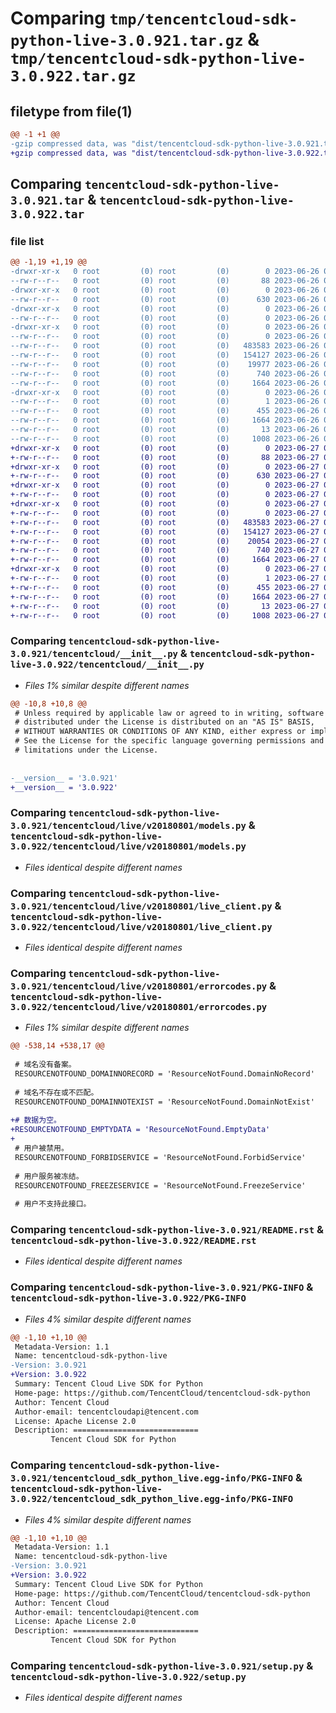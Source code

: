 # Comparing `tmp/tencentcloud-sdk-python-live-3.0.921.tar.gz` & `tmp/tencentcloud-sdk-python-live-3.0.922.tar.gz`

## filetype from file(1)

```diff
@@ -1 +1 @@
-gzip compressed data, was "dist/tencentcloud-sdk-python-live-3.0.921.tar", last modified: Mon Jun 26 00:27:43 2023, max compression
+gzip compressed data, was "dist/tencentcloud-sdk-python-live-3.0.922.tar", last modified: Tue Jun 27 00:28:00 2023, max compression
```

## Comparing `tencentcloud-sdk-python-live-3.0.921.tar` & `tencentcloud-sdk-python-live-3.0.922.tar`

### file list

```diff
@@ -1,19 +1,19 @@
-drwxr-xr-x   0 root         (0) root         (0)        0 2023-06-26 00:27:43.000000 tencentcloud-sdk-python-live-3.0.921/
--rw-r--r--   0 root         (0) root         (0)       88 2023-06-26 00:27:43.000000 tencentcloud-sdk-python-live-3.0.921/setup.cfg
-drwxr-xr-x   0 root         (0) root         (0)        0 2023-06-26 00:27:43.000000 tencentcloud-sdk-python-live-3.0.921/tencentcloud/
--rw-r--r--   0 root         (0) root         (0)      630 2023-06-26 00:27:43.000000 tencentcloud-sdk-python-live-3.0.921/tencentcloud/__init__.py
-drwxr-xr-x   0 root         (0) root         (0)        0 2023-06-26 00:27:43.000000 tencentcloud-sdk-python-live-3.0.921/tencentcloud/live/
--rw-r--r--   0 root         (0) root         (0)        0 2023-06-26 00:27:43.000000 tencentcloud-sdk-python-live-3.0.921/tencentcloud/live/__init__.py
-drwxr-xr-x   0 root         (0) root         (0)        0 2023-06-26 00:27:43.000000 tencentcloud-sdk-python-live-3.0.921/tencentcloud/live/v20180801/
--rw-r--r--   0 root         (0) root         (0)        0 2023-06-26 00:27:43.000000 tencentcloud-sdk-python-live-3.0.921/tencentcloud/live/v20180801/__init__.py
--rw-r--r--   0 root         (0) root         (0)   483583 2023-06-26 00:27:43.000000 tencentcloud-sdk-python-live-3.0.921/tencentcloud/live/v20180801/models.py
--rw-r--r--   0 root         (0) root         (0)   154127 2023-06-26 00:27:43.000000 tencentcloud-sdk-python-live-3.0.921/tencentcloud/live/v20180801/live_client.py
--rw-r--r--   0 root         (0) root         (0)    19977 2023-06-26 00:27:43.000000 tencentcloud-sdk-python-live-3.0.921/tencentcloud/live/v20180801/errorcodes.py
--rw-r--r--   0 root         (0) root         (0)      740 2023-06-26 00:27:43.000000 tencentcloud-sdk-python-live-3.0.921/README.rst
--rw-r--r--   0 root         (0) root         (0)     1664 2023-06-26 00:27:43.000000 tencentcloud-sdk-python-live-3.0.921/PKG-INFO
-drwxr-xr-x   0 root         (0) root         (0)        0 2023-06-26 00:27:43.000000 tencentcloud-sdk-python-live-3.0.921/tencentcloud_sdk_python_live.egg-info/
--rw-r--r--   0 root         (0) root         (0)        1 2023-06-26 00:27:43.000000 tencentcloud-sdk-python-live-3.0.921/tencentcloud_sdk_python_live.egg-info/dependency_links.txt
--rw-r--r--   0 root         (0) root         (0)      455 2023-06-26 00:27:43.000000 tencentcloud-sdk-python-live-3.0.921/tencentcloud_sdk_python_live.egg-info/SOURCES.txt
--rw-r--r--   0 root         (0) root         (0)     1664 2023-06-26 00:27:43.000000 tencentcloud-sdk-python-live-3.0.921/tencentcloud_sdk_python_live.egg-info/PKG-INFO
--rw-r--r--   0 root         (0) root         (0)       13 2023-06-26 00:27:43.000000 tencentcloud-sdk-python-live-3.0.921/tencentcloud_sdk_python_live.egg-info/top_level.txt
--rw-r--r--   0 root         (0) root         (0)     1008 2023-06-26 00:27:43.000000 tencentcloud-sdk-python-live-3.0.921/setup.py
+drwxr-xr-x   0 root         (0) root         (0)        0 2023-06-27 00:28:00.000000 tencentcloud-sdk-python-live-3.0.922/
+-rw-r--r--   0 root         (0) root         (0)       88 2023-06-27 00:28:00.000000 tencentcloud-sdk-python-live-3.0.922/setup.cfg
+drwxr-xr-x   0 root         (0) root         (0)        0 2023-06-27 00:28:00.000000 tencentcloud-sdk-python-live-3.0.922/tencentcloud/
+-rw-r--r--   0 root         (0) root         (0)      630 2023-06-27 00:28:00.000000 tencentcloud-sdk-python-live-3.0.922/tencentcloud/__init__.py
+drwxr-xr-x   0 root         (0) root         (0)        0 2023-06-27 00:28:00.000000 tencentcloud-sdk-python-live-3.0.922/tencentcloud/live/
+-rw-r--r--   0 root         (0) root         (0)        0 2023-06-27 00:28:00.000000 tencentcloud-sdk-python-live-3.0.922/tencentcloud/live/__init__.py
+drwxr-xr-x   0 root         (0) root         (0)        0 2023-06-27 00:28:00.000000 tencentcloud-sdk-python-live-3.0.922/tencentcloud/live/v20180801/
+-rw-r--r--   0 root         (0) root         (0)        0 2023-06-27 00:28:00.000000 tencentcloud-sdk-python-live-3.0.922/tencentcloud/live/v20180801/__init__.py
+-rw-r--r--   0 root         (0) root         (0)   483583 2023-06-27 00:28:00.000000 tencentcloud-sdk-python-live-3.0.922/tencentcloud/live/v20180801/models.py
+-rw-r--r--   0 root         (0) root         (0)   154127 2023-06-27 00:28:00.000000 tencentcloud-sdk-python-live-3.0.922/tencentcloud/live/v20180801/live_client.py
+-rw-r--r--   0 root         (0) root         (0)    20054 2023-06-27 00:28:00.000000 tencentcloud-sdk-python-live-3.0.922/tencentcloud/live/v20180801/errorcodes.py
+-rw-r--r--   0 root         (0) root         (0)      740 2023-06-27 00:28:00.000000 tencentcloud-sdk-python-live-3.0.922/README.rst
+-rw-r--r--   0 root         (0) root         (0)     1664 2023-06-27 00:28:00.000000 tencentcloud-sdk-python-live-3.0.922/PKG-INFO
+drwxr-xr-x   0 root         (0) root         (0)        0 2023-06-27 00:28:00.000000 tencentcloud-sdk-python-live-3.0.922/tencentcloud_sdk_python_live.egg-info/
+-rw-r--r--   0 root         (0) root         (0)        1 2023-06-27 00:28:00.000000 tencentcloud-sdk-python-live-3.0.922/tencentcloud_sdk_python_live.egg-info/dependency_links.txt
+-rw-r--r--   0 root         (0) root         (0)      455 2023-06-27 00:28:00.000000 tencentcloud-sdk-python-live-3.0.922/tencentcloud_sdk_python_live.egg-info/SOURCES.txt
+-rw-r--r--   0 root         (0) root         (0)     1664 2023-06-27 00:28:00.000000 tencentcloud-sdk-python-live-3.0.922/tencentcloud_sdk_python_live.egg-info/PKG-INFO
+-rw-r--r--   0 root         (0) root         (0)       13 2023-06-27 00:28:00.000000 tencentcloud-sdk-python-live-3.0.922/tencentcloud_sdk_python_live.egg-info/top_level.txt
+-rw-r--r--   0 root         (0) root         (0)     1008 2023-06-27 00:28:00.000000 tencentcloud-sdk-python-live-3.0.922/setup.py
```

### Comparing `tencentcloud-sdk-python-live-3.0.921/tencentcloud/__init__.py` & `tencentcloud-sdk-python-live-3.0.922/tencentcloud/__init__.py`

 * *Files 1% similar despite different names*

```diff
@@ -10,8 +10,8 @@
 # Unless required by applicable law or agreed to in writing, software
 # distributed under the License is distributed on an "AS IS" BASIS,
 # WITHOUT WARRANTIES OR CONDITIONS OF ANY KIND, either express or implied.
 # See the License for the specific language governing permissions and
 # limitations under the License.
 
 
-__version__ = '3.0.921'
+__version__ = '3.0.922'
```

### Comparing `tencentcloud-sdk-python-live-3.0.921/tencentcloud/live/v20180801/models.py` & `tencentcloud-sdk-python-live-3.0.922/tencentcloud/live/v20180801/models.py`

 * *Files identical despite different names*

### Comparing `tencentcloud-sdk-python-live-3.0.921/tencentcloud/live/v20180801/live_client.py` & `tencentcloud-sdk-python-live-3.0.922/tencentcloud/live/v20180801/live_client.py`

 * *Files identical despite different names*

### Comparing `tencentcloud-sdk-python-live-3.0.921/tencentcloud/live/v20180801/errorcodes.py` & `tencentcloud-sdk-python-live-3.0.922/tencentcloud/live/v20180801/errorcodes.py`

 * *Files 1% similar despite different names*

```diff
@@ -538,14 +538,17 @@
 
 # 域名没有备案。
 RESOURCENOTFOUND_DOMAINNORECORD = 'ResourceNotFound.DomainNoRecord'
 
 # 域名不存在或不匹配。
 RESOURCENOTFOUND_DOMAINNOTEXIST = 'ResourceNotFound.DomainNotExist'
 
+# 数据为空。
+RESOURCENOTFOUND_EMPTYDATA = 'ResourceNotFound.EmptyData'
+
 # 用户被禁用。
 RESOURCENOTFOUND_FORBIDSERVICE = 'ResourceNotFound.ForbidService'
 
 # 用户服务被冻结。
 RESOURCENOTFOUND_FREEZESERVICE = 'ResourceNotFound.FreezeService'
 
 # 用户不支持此接口。
```

### Comparing `tencentcloud-sdk-python-live-3.0.921/README.rst` & `tencentcloud-sdk-python-live-3.0.922/README.rst`

 * *Files identical despite different names*

### Comparing `tencentcloud-sdk-python-live-3.0.921/PKG-INFO` & `tencentcloud-sdk-python-live-3.0.922/PKG-INFO`

 * *Files 4% similar despite different names*

```diff
@@ -1,10 +1,10 @@
 Metadata-Version: 1.1
 Name: tencentcloud-sdk-python-live
-Version: 3.0.921
+Version: 3.0.922
 Summary: Tencent Cloud Live SDK for Python
 Home-page: https://github.com/TencentCloud/tencentcloud-sdk-python
 Author: Tencent Cloud
 Author-email: tencentcloudapi@tencent.com
 License: Apache License 2.0
 Description: ============================
         Tencent Cloud SDK for Python
```

### Comparing `tencentcloud-sdk-python-live-3.0.921/tencentcloud_sdk_python_live.egg-info/PKG-INFO` & `tencentcloud-sdk-python-live-3.0.922/tencentcloud_sdk_python_live.egg-info/PKG-INFO`

 * *Files 4% similar despite different names*

```diff
@@ -1,10 +1,10 @@
 Metadata-Version: 1.1
 Name: tencentcloud-sdk-python-live
-Version: 3.0.921
+Version: 3.0.922
 Summary: Tencent Cloud Live SDK for Python
 Home-page: https://github.com/TencentCloud/tencentcloud-sdk-python
 Author: Tencent Cloud
 Author-email: tencentcloudapi@tencent.com
 License: Apache License 2.0
 Description: ============================
         Tencent Cloud SDK for Python
```

### Comparing `tencentcloud-sdk-python-live-3.0.921/setup.py` & `tencentcloud-sdk-python-live-3.0.922/setup.py`

 * *Files identical despite different names*

